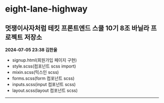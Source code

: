 # eight-lane-highway

## 멋쟁이사자처럼 테킷 프론트엔드 스쿨 10기 8조 바닐라 프로젝트 저장소

**2024-07-05 23:38 김한울**

- signup.html(회원가입 페이지 구현)
- style.scss(컴포넌트 scss import)
- mixin.scss(믹스인 scss)
- forms.scss(form 컴포넌트 scss)
- inputs.scss(input 컴포넌트 scss)
- layout.scss(layout 컴포넌트 scss)

---
